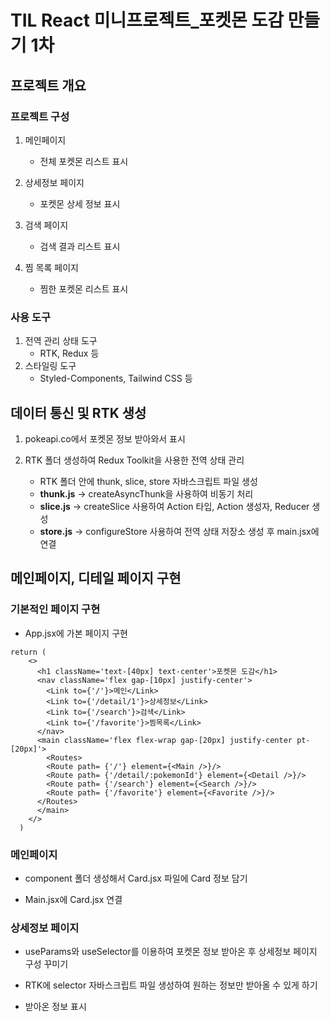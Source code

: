 # TIL React 미니프로젝트_포켓몬 도감 만들기 1차
## 프로젝트 개요

### 프로젝트 구성
1. 메인페이지
    * 전체 포켓몬 리스트 표시

2. 상세정보 페이지
    * 포켓몬 상세 정보 표시

3. 검색 페이지 
    * 검색 결과 리스트 표시

4. 찜 목록 페이지
    * 찜한 포켓몬 리스트 표시

### 사용 도구
1. 전역 관리 상태 도구
    * RTK, Redux 등
2. 스타일링 도구
    * Styled-Components, Tailwind CSS 등


## 데이터 통신 및 RTK 생성
1. pokeapi.co에서 포켓몬 정보 받아와서 표시

2. RTK 폴더 생성하여 Redux Toolkit을 사용한 전역 상태 관리 
    * RTK 폴더 안에 thunk, slice, store 자바스크립트 파일 생성
    * **thunk.js** -> createAsyncThunk을 사용하여 비동기 처리
    * **slice.js** -> createSlice 사용하여 Action 타입, Action 생성자, Reducer 생성
    * **store.js** -> configureStore 사용하여 전역 상태 저장소 생성 후 main.jsx에 연결

## 메인페이지, 디테일 페이지 구현
### 기본적인 페이지 구현
* App.jsx에 가본 페이지 구현
```
return (
    <>
      <h1 className='text-[40px] text-center'>포켓몬 도감</h1>
      <nav className='flex gap-[10px] justify-center'>
        <Link to={'/'}>메인</Link>
        <Link to={'/detail/1'}>상세정보</Link>
        <Link to={'/search'}>검색</Link>
        <Link to={'/favorite'}>찜목록</Link>
      </nav>
      <main className='flex flex-wrap gap-[20px] justify-center pt-[20px]'>
        <Routes>
        <Route path= {'/'} element={<Main />}/>
        <Route path= {'/detail/:pokemonId'} element={<Detail />}/>
        <Route path= {'/search'} element={<Search />}/>
        <Route path= {'/favorite'} element={<Favorite />}/>
      </Routes>
      </main>
    </>
  )
```
### 메인페이지
* component 폴더 생성해서 Card.jsx 파일에 Card 정보 담기

* Main.jsx에 Card.jsx 연결

### 상세정보 페이지
* useParams와 useSelector를 이용하여 포켓몬 정보 받아온 후 상세정보 페이지 구성 꾸미기

* RTK에 selector 자바스크립트 파일 생성하여 원하는 정보만 받아올 수 있게 하기

* 받아온 정보 표시